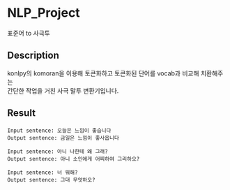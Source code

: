  NLP_Project
 ===============
표준어 to 사극투

Description
----------------
konlpy의 komoran을 이용해 토큰화하고 토큰화된 단어를 vocab과 비교해 치환해주는    
간단한 작업을 거친 사극 말투 변환기입니다.

Result
---------------
```
Input sentence: 오늘은 느낌이 좋습니다
Output sentence: 금일은 느낌이 좋사옵니다
```
```
Input sentence: 아니 나한테 왜 그래?
Output sentence: 아니 소인에게 어찌하여 그리하오?
```
   
```
Input sentence: 너 뭐해?
Output sentence: 그대 무엇하오?
```
